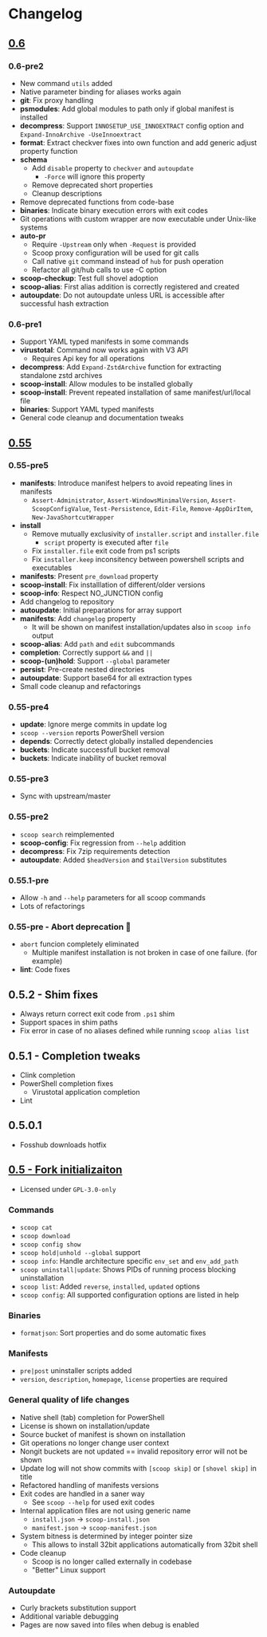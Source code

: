 # Changelog

## [0.6](https://github.com/Ash258/Scoop-Core/milestone/4)

### 0.6-pre2

- New command `utils` added
- Native parameter binding for aliases works again
- **git**: Fix proxy handling
- **psmodules**: Add global modules to path only if global manifest is installed
- **decompress**: Support `INNOSETUP_USE_INNOEXTRACT` config option and `Expand-InnoArchive -UseInnoextract`
- **format**: Extract checkver fixes into own function and add generic adjust property function
- **schema**
    - Add `disable` property to `checkver` and `autoupdate`
        - `-Force` will ignore this property
    - Remove deprecated short properties
    - Cleanup descriptions
- Remove deprecated functions from code-base
- **binaries**: Indicate binary execution errors with exit codes
- Git operations with custom wrapper are now executable under Unix-like systems
- **auto-pr**
    - Require `-Upstream` only when `-Request` is provided
    - Scoop proxy configuration will be used for git calls
    - Call native `git` command instead of `hub` for push operation
    - Refactor all git/hub calls to use -C option
- **scoop-checkup**: Test full shovel adoption
- **scoop-alias**: First alias addition is correctly registered and created
- **autoupdate**: Do not autoupdate unless URL is accessible after successful hash extraction

### 0.6-pre1

- Support YAML typed manifests in some commands
- **virustotal**: Command now works again with V3 API
    - Requires Api key for all operations
- **decompress**: Add `Expand-ZstdArchive` function for extracting standalone zstd archives
- **scoop-install**: Allow modules to be installed globally
- **scoop-install**: Prevent repeated installation of same manifest/url/local file
- **binaries**: Support YAML typed manifests
- General code cleanup and documentation tweaks

## [0.55](https://github.com/Ash258/Scoop-Core/milestone/2)

### 0.55-pre5

- **manifests**: Introduce manifest helpers to avoid repeating lines in manifests
    - `Assert-Administrator`, `Assert-WindowsMinimalVersion`, `Assert-ScoopConfigValue`, `Test-Persistence`, `Edit-File`, `Remove-AppDirItem`, `New-JavaShortcutWrapper`
- **install**
    - Remove mutually exclusivity of `installer.script` and `installer.file`
        - `script` property is executed after `file`
    - Fix `installer.file` exit code from ps1 scripts
    - Fix `installer.keep` inconsitency between powershell scripts and executables
- **manifests**: Present `pre_download` property
- **scoop-install**: Fix installlation of different/older versions
- **scoop-info**: Respect NO_JUNCTION config
- Add changelog to repository
- **autoupdate**: Initial preparations for array support
- **manifests**: Add `changelog` property
    - It will be shown on manifest installation/updates also in `scoop info` output
- **scoop-alias**: Add `path` and `edit` subcommands
- **completion**: Correctly support `&&` and `||`
- **scoop-(un)hold**: Support `--global` parameter
- **persist**: Pre-create nested directories
- **autoupdate**: Support base64 for all extraction types
- Small code cleanup and refactorings

### 0.55-pre4

- **update**: Ignore merge commits in update log
- `scoop --version` reports PowerShell version
- **depends**: Correctly detect globally installed dependencies
- **buckets**: Indicate successfull bucket removal
- **buckets**: Indicate inability of bucket removal

### 0.55-pre3

- Sync with upstream/master

### 0.55-pre2

- `scoop search` reimplemented
- **scoop-config**: Fix regression from `--help` addition
- **decompress**: Fix 7zip requirements detection
- **autoupdate**: Added `$headVersion` and `$tailVersion` substitutes

### 0.55.1-pre

- Allow `-h` and `--help` parameters for all scoop commands
- Lots of refactorings

### 0.55-pre - Abort deprecation 🎉

- `abort` funcion completely eliminated
    - Multiple manifest installation is not broken in case of one failure. (for example)
- **lint**: Code fixes

## 0.5.2 - Shim fixes

- Always return correct exit code from `.ps1` shim
- Support spaces in shim paths
- Fix error in case of no aliases defined while running `scoop alias list`

## 0.5.1 - Completion tweaks

- Clink completion
- PowerShell completion fixes
    - Virustotal application completion
- Lint

## 0.5.0.1

- Fosshub downloads hotfix

## [0.5 - Fork initializaiton](https://github.com/Ash258/Scoop-Core/milestone/1)

- Licensed under `GPL-3.0-only`

### Commands

- `scoop cat`
- `scoop download`
- `scoop config show`
- `scoop hold|unhold --global` support
- `scoop info`: Handle architecture specific `env_set` and `env_add_path`
- `scoop uninstall|update`: Shows PIDs of running process blocking uninstallation
- `scoop list`: Added `reverse`, `installed`, `updated` options
- `scoop config`: All supported configuration options are listed in help

### Binaries

- `formatjson`: Sort properties and do some automatic fixes

### Manifests

- `pre|post` uninstaller scripts added
- `version`, `description`, `homepage`, `license` properties are required

### General quality of life changes

- Native shell (tab) completion for PowerShell
- License is shown on installation/update
- Source bucket of manifest is shown on installation
- Git operations no longer change user context
- Nongit buckets are not updated == invalid repository error will not be shown
- Update log will not show commits with `[scoop skip]` or `[shovel skip]` in title
- Refactored handling of manifests versions
- Exit codes are handled in a saner way
    - See `scoop --help` for used exit codes
- Internal application files are not using generic name
    - `install.json` -> `scoop-install.json`
    - `manifest.json` -> `scoop-manifest.json`
- System bitness is determined by integer pointer size
    - This allows to install 32bit applications automatically from 32bit shell
- Code cleanup
    - Scoop is no longer called externally in codebase
    - "Better" Linux support

### Autoupdate

- Curly brackets substitution support
- Additional variable debugging
- Pages are now saved into files when debug is enabled
